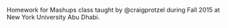 Homework for Mashups class taught by @craigprotzel during Fall 2015 at New York University Abu Dhabi.